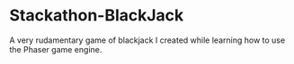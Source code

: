 # Stackathon-BlackJack

A very rudamentary game of blackjack I created while learning how to use the Phaser game engine.
